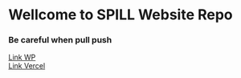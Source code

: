# Wellcome to SPILL Website Repo

### Be careful when pull push

[Link WP](https://kesiswaan.sman16-sby.sch.id/spill/)\
[Link Vercel](https://web-spill.vercel.app)
